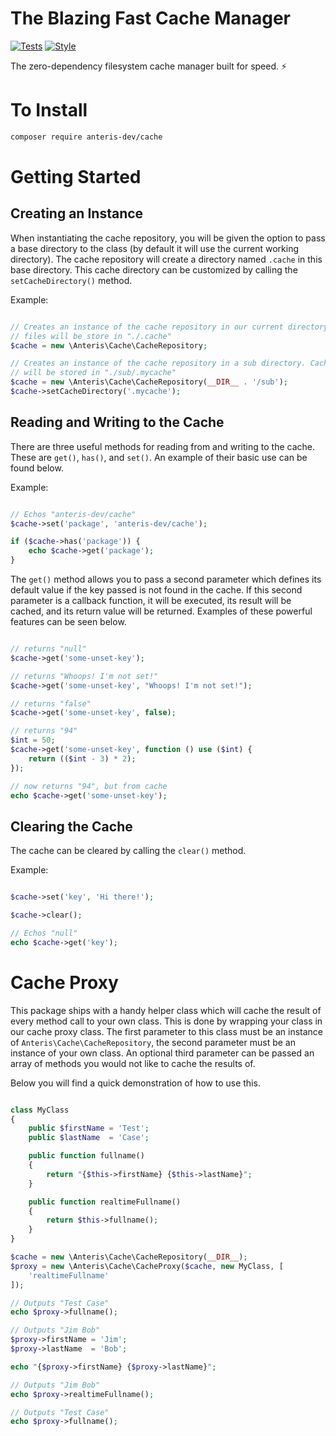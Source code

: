 # The Blazing Fast Cache Manager
[![Tests](https://github.com/Anteris-Dev/cache/workflows/Tests/badge.svg)](https://github.com/Anteris-Dev/cache/actions?query=workflow%3ATests)
[![Style](https://github.com/Anteris-Dev/cache/workflows/Style/badge.svg)](https://github.com/Anteris-Dev/cache/actions?query=workflow%3AStyle)

The zero-dependency filesystem cache manager built for speed. :zap:

# To Install
```bash
composer require anteris-dev/cache
```

# Getting Started

## Creating an Instance
When instantiating the cache repository, you will be given the option to pass a base directory to the class (by default it will use the current working directory). The cache repository will create a directory named `.cache` in this base directory. This cache directory can be customized by calling the `setCacheDirectory()` method.

Example:

```php

// Creates an instance of the cache repository in our current directory. Cache
// files will be store in "./.cache"
$cache = new \Anteris\Cache\CacheRepository;

// Creates an instance of the cache repository in a sub directory. Cache files
// will be stored in "./sub/.mycache"
$cache = new \Anteris\Cache\CacheRepository(__DIR__ . '/sub');
$cache->setCacheDirectory('.mycache');

```

## Reading and Writing to the Cache
There are three useful methods for reading from and writing to the cache. These are `get()`, `has()`, and `set()`. An example of their basic use can be found below.

Example:

```php

// Echos "anteris-dev/cache"
$cache->set('package', 'anteris-dev/cache');

if ($cache->has('package')) {
    echo $cache->get('package');
}

```

The `get()` method allows you to pass a second parameter which defines its default value if the key passed is not found in the cache. If this second parameter is a callback function, it will be executed, its result will be cached, and its return value will be returned. Examples of these powerful features can be seen below.

```php

// returns "null"
$cache->get('some-unset-key');

// returns "Whoops! I'm not set!"
$cache->get('some-unset-key', "Whoops! I'm not set!");

// returns "false"
$cache->get('some-unset-key', false);

// returns "94"
$int = 50;
$cache->get('some-unset-key', function () use ($int) {
    return (($int - 3) * 2);
});

// now returns "94", but from cache
echo $cache->get('some-unset-key');

```

## Clearing the Cache
The cache can be cleared by calling the `clear()` method.

Example:

```php

$cache->set('key', 'Hi there!');

$cache->clear();

// Echos "null"
echo $cache->get('key');

```

# Cache Proxy
This package ships with a handy helper class which will cache the result of every method call to your own class. This is done by wrapping your class in our cache proxy class. The first parameter to this class must be an instance of `Anteris\Cache\CacheRepository`, the second parameter must be an instance of your own class. An optional third parameter can be passed an array of methods you would not like to cache the results of.

Below you will find a quick demonstration of how to use this.

```php

class MyClass
{
    public $firstName = 'Test';
    public $lastName  = 'Case';

    public function fullname()
    {
        return "{$this->firstName} {$this->lastName}";
    }

    public function realtimeFullname()
    {
        return $this->fullname();
    }
}

$cache = new \Anteris\Cache\CacheRepository(__DIR__);
$proxy = new \Anteris\Cache\CacheProxy($cache, new MyClass, [
    'realtimeFullname'
]);

// Outputs "Test Case"
echo $proxy->fullname();

// Outputs "Jim Bob"
$proxy->firstName = 'Jim';
$proxy->lastName  = 'Bob';

echo "{$proxy->firstName} {$proxy->lastName}";

// Outputs "Jim Bob"
echo $proxy->realtimeFullname();

// Outputs "Test Case"
echo $proxy->fullname();

```
